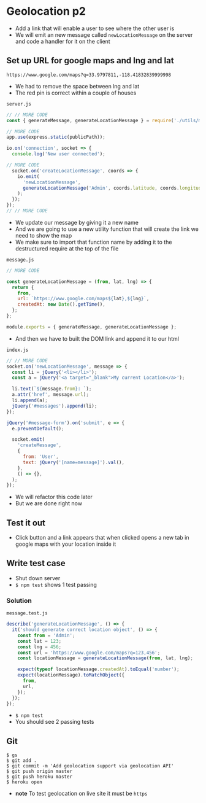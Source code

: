 # Geolocation p2
* Add a link that will enable a user to see where the other user is
* We will emit an new message called `newLocationMessage` on the server and code a handler for it on the client

## Set up URL for google maps and lng and lat
`https://www.google.com/maps?q=33.9797811,-118.41832839999998`

* We had to remove the space between lng and lat
* The red pin is correct within a couple of houses

`server.js`

```js
// // MORE CODE
const { generateMessage, generateLocationMessage } = require('./utils/message');

// MORE CODE
app.use(express.static(publicPath));

io.on('connection', socket => {
  console.log('New user connected');

// MORE CODE
  socket.on('createLocationMessage', coords => {
    io.emit(
      'newLocationMessage',
      generateLocationMessage('Admin', coords.latitude, coords.longitude)
    );
  });
});
// // MORE CODE
```

* We update our message by giving it a new name
* And we are going to use a new utility function that will create the link we need to show the map
* We make sure to import that function name by adding it to the destructured require at the top of the file

`message.js`

```js
// MORE CODE

const generateLocationMessage = (from, lat, lng) => {
  return {
    from,
    url: `https://www.google.com/maps${lat},${lng}`,
    createdAt: new Date().getTime(),
  };
};

module.exports = { generateMessage, generateLocationMessage };
```

* And then we have to built the DOM link and append it to our html

`index.js`

```js
// // MORE CODE
socket.on('newLocationMessage', message => {
  const li = jQuery('<li></li>');
  const a = jQuery('<a target="_blank">My current Location</a>');

  li.text(`${message.from}: `);
  a.attr('href', message.url);
  li.append(a);
  jQuery('#messages').append(li);
});

jQuery('#message-form').on('submit', e => {
  e.preventDefault();

  socket.emit(
    'createMessage',
    {
      from: 'User',
      text: jQuery('[name=message]').val(),
    },
    () => {},
  );
});
```

* We will refactor this code later
* But we are done right now

## Test it out
* Click button and a link appears that when clicked opens a new tab in google maps with your location inside it

## Write test case
* Shut down server
* `$ npm test` shows 1 test passing

### Solution
`message.test.js`

```js
describe('generateLocationMessage', () => {
  it('should generate correct location object', () => {
    const from = 'Admin';
    const lat = 123;
    const lng = 456;
    const url = 'https://www.google.com/maps?q=123,456';
    const locationMessage = generateLocationMessage(from, lat, lng);

    expect(typeof locationMessage.createdAt).toEqual('number');
    expect(locationMessage).toMatchObject({
      from,
      url,
    });
  });
});
```

* `$ npm test`
* You should see 2 passing tests

## Git
```
$ gs
$ git add .
$ git commit -m 'Add geolocation support via geolocation API'
$ git push origin master
$ git push heroku master
$ heroku open
```

* **note** To test geolocation on live site it must be `https`

